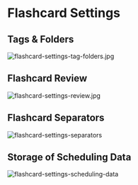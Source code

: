 # Flashcard Settings

## Tags & Folders

![flashcard-settings-tag-folders.jpg](https://github.com/user-attachments/assets/34baba63-8439-4f31-b07b-e8f62671b621)

## Flashcard Review

![flashcard-settings-review.jpg](https://github.com/user-attachments/assets/fe81f6a8-e333-4894-b6cd-db68e1ae6f86)

## Flashcard Separators

![flashcard-settings-separators](https://github.com/user-attachments/assets/bc5706de-80d7-445d-9e9c-5c9fe6d9522a)

## Storage of Scheduling Data

![flashcard-settings-scheduling-data](https://github.com/user-attachments/assets/200bb976-c631-4d73-82a5-12ba7e140339)

